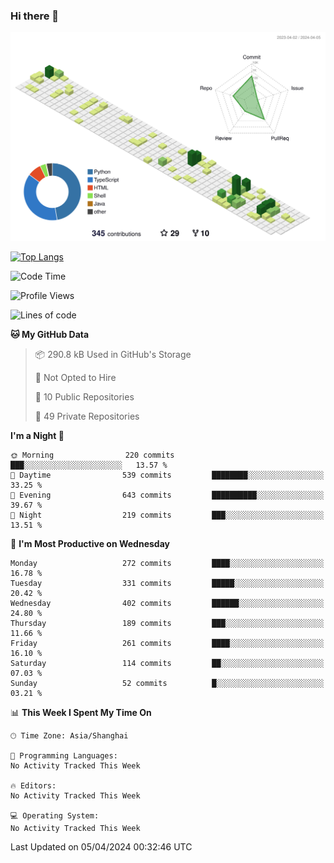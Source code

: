 ### Hi there 👋

![](./profile-3d-contrib/profile-green-animate.svg)

 

[![Top Langs](https://github-readme-stats.vercel.app/api/top-langs/?username=fly2tomato)](https://github.com/anuraghazra/github-readme-stats)


 

<!--START_SECTION:waka-->
![Code Time](http://img.shields.io/badge/Code%20Time-5%20hrs%2042%20mins-blue)

![Profile Views](http://img.shields.io/badge/Profile%20Views-3-blue)

![Lines of code](https://img.shields.io/badge/From%20Hello%20World%20I%27ve%20Written-505.6%20thousand%20lines%20of%20code-blue)

**🐱 My GitHub Data** 

> 📦 290.8 kB Used in GitHub's Storage 
 > 
> 🚫 Not Opted to Hire
 > 
> 📜 10 Public Repositories 
 > 
> 🔑 49 Private Repositories 
 > 
**I'm a Night 🦉** 

```text
🌞 Morning                220 commits         ███░░░░░░░░░░░░░░░░░░░░░░   13.57 % 
🌆 Daytime                539 commits         ████████░░░░░░░░░░░░░░░░░   33.25 % 
🌃 Evening                643 commits         ██████████░░░░░░░░░░░░░░░   39.67 % 
🌙 Night                  219 commits         ███░░░░░░░░░░░░░░░░░░░░░░   13.51 % 
```
📅 **I'm Most Productive on Wednesday** 

```text
Monday                   272 commits         ████░░░░░░░░░░░░░░░░░░░░░   16.78 % 
Tuesday                  331 commits         █████░░░░░░░░░░░░░░░░░░░░   20.42 % 
Wednesday                402 commits         ██████░░░░░░░░░░░░░░░░░░░   24.80 % 
Thursday                 189 commits         ███░░░░░░░░░░░░░░░░░░░░░░   11.66 % 
Friday                   261 commits         ████░░░░░░░░░░░░░░░░░░░░░   16.10 % 
Saturday                 114 commits         ██░░░░░░░░░░░░░░░░░░░░░░░   07.03 % 
Sunday                   52 commits          █░░░░░░░░░░░░░░░░░░░░░░░░   03.21 % 
```


📊 **This Week I Spent My Time On** 

```text
🕑︎ Time Zone: Asia/Shanghai

💬 Programming Languages: 
No Activity Tracked This Week

🔥 Editors: 
No Activity Tracked This Week

💻 Operating System: 
No Activity Tracked This Week
```


 Last Updated on 05/04/2024 00:32:46 UTC
<!--END_SECTION:waka-->
